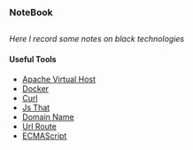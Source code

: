 ### NoteBook
##

*Here l record some notes on black technologies*

#### Useful Tools
* [Apache Virtual Host](https://github.com/shinytang6/BookDemo/blob/master/NoteBook/virtual%20host.md)
* [Docker](https://github.com/shinytang6/BookDemo/blob/master/NoteBook/docker.md)
* [Curl](https://github.com/shinytang6/BookDemo/blob/master/NoteBook/curl.md)
* [Js That](https://github.com/shinytang6/BookDemo/blob/master/NoteBook/js%20that.md)
* [Domain Name](https://github.com/shinytang6/BookDemo/blob/master/NoteBook/domain%20name.md)
* [Url Route](https://github.com/shinytang6/BookDemo/blob/master/NoteBook/url%20route.md)
* [ECMAScript](https://github.com/shinytang6/BookDemo/blob/master/NoteBook/ecmascript.md)